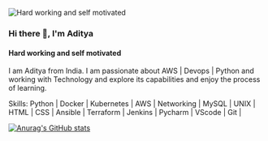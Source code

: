 ![Hard working and self motivated](https://media.licdn.com/dms/image/D5603AQHawlJg9wcAvA/profile-displayphoto-shrink_200_200/0/1699963265778?e=1722470400&v=beta&t=_i4N22GWWgztYAPzwOdIh9VqA4JXsKwJ2UUmQ97ykyY)

### Hi there 👋, I'm Aditya
#### Hard working and self motivated

I am Aditya from India. I am passionate about AWS | Devops | Python and working with Technology and explore its capabilities and enjoy the process of learning.


Skills: Python | Docker | Kubernetes | AWS | Networking | MySQL | UNIX | HTML | CSS |  Ansible | Terraform | Jenkins | Pycharm | VScode | Git |


[![Anurag's GitHub stats](https://github-readme-stats.vercel.app/api?username=ADITYA1234556)](https://github.com/anuraghazra/github-readme-stats)


<!--
**ADITYA1234556/ADITYA1234556** is a ✨ _special_ ✨ repository because its `README.md` (this file) appears on your GitHub profile.

Here are some ideas to get you started:

- 🔭 I’m currently working on ...
- 🌱 I’m currently learning ...
- 👯 I’m looking to collaborate on ...
- 🤔 I’m looking for help with ...
- 💬 Ask me about ...
- 📫 How to reach me: ...
- 😄 Pronouns: ...
- ⚡ Fun fact: ...
-->
